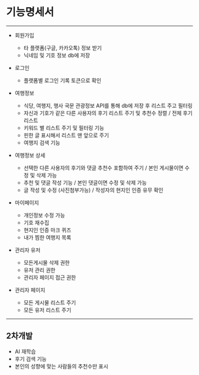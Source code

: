 # 기능명세서

---

- 회원가입
  
  - 타 플랫폼(구글, 카카오톡) 정보 받기
  - 닉네임 및 기호 정보 db에 저장

    
- 로그인
  - 플랫폼별 로그인 기록 토큰으로 확인
  
    
- 여행정보
  - 식당, 여행지, 행사 국문 관광정보 API를 통해 db에 저장 후 리스트 주고 필터링
  - 자신과 기호가 같은 다른 사용자의 후기 리스트 주기 및 추천수 정렬 / 전체 후기 리스트
  - 키워드 별 리스트 주기 및 필터링 기능
  - 핀한 글 표시해서 리스트 맨 앞으로 주기
  - 여행지 검색 기능


- 여행정보 상세
  - 선택한 다른 사용자의 후기와 댓글 추천수 포함하여 주기 / 본인 게시물이면 수정 및 삭제 가능
  - 추천 및 댓글 작성 기능 / 본인 댓글이면 수정 및 삭제 가능
  - 글 작성 및 수정 (사진첨부가능) / 작성자의 현지인 인증 유무 확인
  

- 마이페이지
  - 개인정보 수정 가능
  - 기호 재수집
  - 현지인 인증 마크 퀴즈
  - 내가 찜한 여행지 목록


- 관리자 유저 
  - 모든게시물 삭제 권한
  - 유저 관리 권한 
  - 관리자 페이지 접근 권한



- 관리자 페이지
  - 모든 게시물 리스트 주기
  - 모든 유저 리스트 주기



---


## 2차개발


- AI 재학습
- 후기 검색 기능
- 본인의 성향에 맞는 사람들의 추천수만 표시
